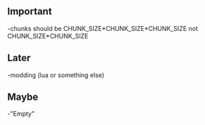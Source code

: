 ## Important
-chunks should be CHUNK_SIZE\*CHUNK_SIZE\*CHUNK_SIZE not CHUNK_SIZE\*CHUNK_SIZE

## Later
-modding (lua or something else)

## Maybe
-"Empty"
